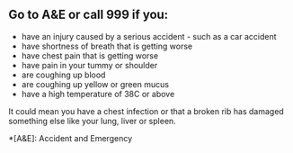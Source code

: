 ## Go to A&E or call 999 if you:

- have an injury caused by a serious accident - such as a car accident
- have shortness of breath that is getting worse
- have chest pain that is getting worse
- have pain in your tummy or shoulder
- are coughing up blood
- are coughing up yellow or green mucus
- have a high temperature of 38C or above

It could mean you have a chest infection or that a broken rib has damaged something else like your lung, liver or spleen.

*[A&E]: Accident and Emergency
